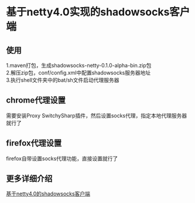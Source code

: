 基于netty4.0实现的shadowsocks客户端
====

使用
---
1.maven打包，生成shadowsocks-netty-0.1.0-alpha-bin.zip包<br>
2.解压zip包，conf/config.xml中配置shadowsocks服务器地址<br>
3.执行shell文件夹中的bat/sh文件启动代理服务器<br>

chrome代理设置
---
需要安装Proxy SwitchySharp插件，然后设置socks代理，指定本地代理服务器就行了

firefox代理设置
---
firefox自带设置socks代理功能，直接设置就行了

更多详细介绍
---
[基于netty4.0的shadowsocks客户端](http://my.oschina.net/OutOfMemory/blog/744475)